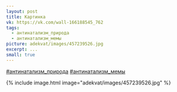 ```yaml
---
layout: post
title: Картинка
vk: https://vk.com/wall-166188545_762
tags:
  - антинатализм_природа
  - антинатализм_мемы
picture: adekvat/images/457239526.jpg
excerpt: ...
small: true
---
```

[#антинатализм_природа](poisk.html#антинатализм_природа)
[#антинатализм_мемы](poisk.html#антинатализм_мемы)

{% include image.html image="adekvat/images/457239526.jpg" %}